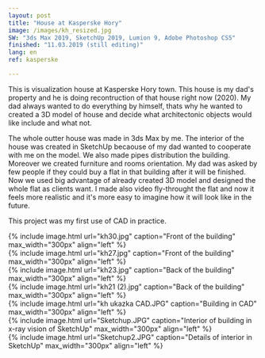 ```yaml
---
layout: post
title: "House at Kasperske Hory"
image: /images/kh_resized.jpg
SW: "3ds Max 2019, SketchUp 2019, Lumion 9, Adobe Photoshop CS5"
finished: "11.03.2019 (still editing)"
lang: en
ref: kasperske

---
```



This is visualization house at Kasperske Hory town. This house is my dad's property and he is doing recontruction of that house right now (2020). My dad always wanted to do everything by himself, thats why he wanted to created a 3D model of house and decide what architectonic objects would like include and what not. 


The whole outter house was made in 3ds Max by me. The interior of the house was created in SketchUp becaouse of my dad wanted to cooperate with me on the model. We also made pipes distribution the building. Moreover we created furniture and rooms orientation. My dad was asked by few people if they could buy a flat in that building after it will be finished. Now we used big advantage of already created 3D model and designed the whole flat as clients want. I made also video fly-throught the flat and now it feels more realistic and it's more easy to imagine how it will look like in the future.

This project was my first use of CAD in practice. 

{% include image.html url="kh30.jpg" caption="Front of the building" max_width="300px" align="left" %}
<br>
{% include image.html url="kh27.jpg" caption="Front of the building" max_width="300px" align="left" %}
<br>
{% include image.html url="kh23.jpg" caption="Back of the building" max_width="300px" align="left" %}
<br>
{% include image.html url="kh21 (2).jpg" caption="Back of the building" max_width="300px" align="left" %}
<br>
{% include image.html url="kh ukazka CAD.JPG" caption="Building in CAD" max_width="300px" align="left" %}
<br>
{% include image.html url="Sketchup.JPG" caption="Interior of building in x-ray vision of SketchUp" max_width="300px" align="left" %}
<br>
{% include image.html url="Sketchup2.JPG" caption="Details of interior in SketchUp" max_width="300px" align="left" %}
<br>